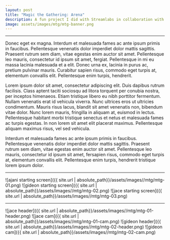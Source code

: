 ```yaml
---
layout: post
title: "Magic the Gathering: Arena"
description: A fun project I did with Streamlabs in collaboration with the MTGA team for the release of the game
image: assets/images/mtg/mtg-banner.png
---
```


___

Donec eget ex magna. Interdum et malesuada fames ac ante ipsum primis in faucibus. Pellentesque venenatis dolor imperdiet dolor mattis sagittis.
Praesent rutrum sem diam, vitae egestas enim auctor sit amet. Pellentesque leo mauris, consectetur id ipsum sit amet, fergiat.
Pellentesque in mi eu massa lacinia malesuada et a elit. Donec urna ex, lacinia in purus ac, pretium pulvinar mauris.
Curabitur sapien risus, commodo eget turpis at, elementum convallis elit. Pellentesque enim turpis, hendrerit.

Lorem ipsum dolor sit amet, consectetur adipiscing elit. Duis dapibus rutrum facilisis.
Class aptent taciti sociosqu ad litora torquent per conubia nostra, per inceptos himenaeos. Etiam tristique libero eu nibh porttitor fermentum.
Nullam venenatis erat id vehicula viverra. Nunc ultrices eros ut ultricies condimentum.
Mauris risus lacus, blandit sit amet venenatis non, bibendum vitae dolor. Nunc lorem mauris, fringilla in aliquam at, euismod in lectus.
Pellentesque habitant morbi tristique senectus et netus et malesuada fames ac turpis egestas. In non lorem sit amet elit placerat maximus.
Pellentesque aliquam maximus risus, vel sed vehicula.

Interdum et malesuada fames ac ante ipsum primis in faucibus. Pellentesque venenatis dolor imperdiet dolor mattis sagittis.
Praesent rutrum sem diam, vitae egestas enim auctor sit amet. Pellentesque leo mauris, consectetur id ipsum sit amet, fersapien risus, commodo eget turpis at, elementum convallis elit.
Pellentesque enim turpis, hendrerit tristique lorem ipsum dolor.

___

![ajani starting screen]({{ site.url | absolute_path}}/assets/images//mtg/mtg-01.png)
![gideon starting screen]({{ site.url | absolute_path}}/assets/images//mtg/mtg-02.png)
![jace starting screen]({{ site.url | absolute_path}}/assets/images//mtg/mtg-03.png)

***

![jace header]({{ site.url | absolute_path}}/assets/images//mtg/mtg-01-header.png)
![jace cam]({{ site.url | absolute_path}}/assets/images//mtg/mtg-01-cam.png)
![gideon header]({{ site.url | absolute_path}}/assets/images//mtg/mtg-02-header.png)
![gideon cam]({{ site.url | absolute_path}}/assets/images//mtg/mtg-02-cam.png)